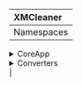 |    XMCleaner   |
|:---------------|
|Namespaces
<details><summary>CoreApp</summary>
  <sub><i>Namespace</i></sub>
  <details>
  <summary>Core</summary>
  <sub><i>Class</sub></i>
    <details>
    <summary>Public Members</summary> 
      <details>
      <summary>func1</summary>
> *public member function*
      funcDescription
      </details>
      <details>
      <summary>func2</summary>
      <sub><i>public member function</i></sub>
      funcDescription
      </details>
    </details>
    <details>
    <summary>Private Members</summary> 
      <details>
      <summary>func1</summary>
      > *private member function*
      funcDescription
      </details>
      <details>
      <summary>func2</summary>
      > *private member function*
      funcDescription
      </details>
    </details>
  </details>
 <details>
 <summary>ShareLog</summary>
  <details>
  <summary>Public Members</summary>
  Members
   <details>
   <summary>func1</summary>
   funcDescription
   </details>
  </details>
 </details>
</details>

<details><summary>Converters</summary>
  <details>
  <summary>HashLog</summary>
    <details>
    <summary>Public Members</summary> 
      <details>
      <summary>func1</summary>
      funcDescription
      </details>
      <details>
      <summary>func2</summary>
      funcDescription
      </details>
    </details>
    <details>
    <summary>Private Members</summary> 
      <details>
      <summary>func1</summary>
      funcDescription
      </details>
      <details>
      <summary>func2</summary>
      funcDescription
      </details>
    </details>
  </details>
 <details>
 <summary>ShareLog</summary>
  <details>
  <summary>Public Members</summary>
  Members
   <details>
   <summary>func1</summary>
   funcDescription
   </details>
  </details>
 </details>
</details>|